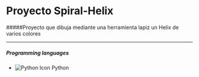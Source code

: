 # Proyecto Spiral-Helix


#####Proyecto que dibuja mediante una herramienta lapiz un Helix de varios colores
___

##### Programming languages

- ![Python Icon](https://img.icons8.com/color/48/000000/python.png) Python
